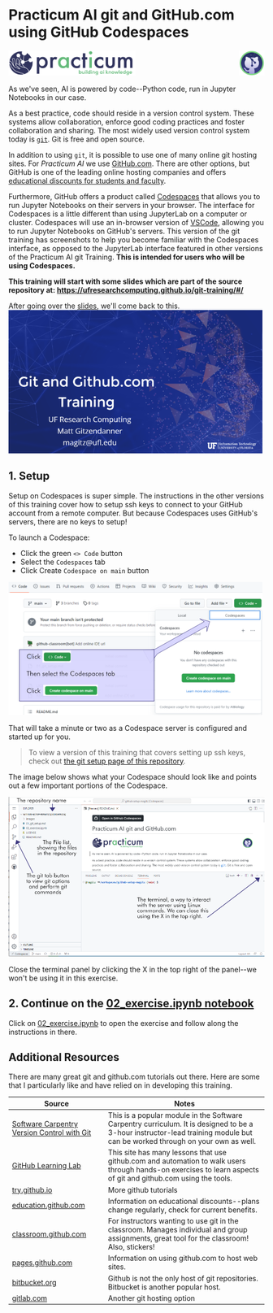 # Practicum AI git and GitHub.com using GitHub Codespaces

[![Practicum AI Logo image](https://github.com/PracticumAI/practicumai.github.io/blob/main/images/logo/PracticumAI_logo_250x50.png?raw=true)](https://practicumai.org/)<img src='https://github.com/PracticumAI/practicumai.github.io/blob/main/images/icons/practicumai_git.png?raw=true' align='right' width=50>

As we've seen, AI is powered by code--Python code, run in Jupyter Notebooks in our case.

As a best practice, code should reside in a version control system. These systems allow collaboration, enforce good coding practices and foster collaboration and sharing. The most widely used version control system today is [`git`](http://git-scm.com/). Git is free and open source.

In addition to using `git`, it is possible to use one of many online git hosting sites. For *Practicum AI* we use [GitHub.com](https://github.com/). There are other options, but GitHub is one of the leading online hosting companies and offers [educational discounts for students and faculty](https://education.github.com/).

Furthermore, GitHub offers a product called [Codespaces](https://github.com/features/codespaces) that allows you to run Jupyter Notebooks on their servers in your browser. The interface for Codespaces is a little different than using JupyterLab on a computer or cluster. Codespaces will use an in-browser version of [VSCode](https://code.visualstudio.com/), allowing you to run Jupyter Notebooks on GitHub's servers. This version of the git training has screenshots to help you become familiar with the Codespaces interface, as opposed to the JupyterLab interface featured in other versions of the Practicum AI git Training. **This is intended for users who will be using Codespaces.**

**This training will start with some slides which are part of the source repository at: <https://ufresearchcomputing.github.io/git-training/#/>**

After going over the [slides](https://ufresearchcomputing.github.io/git-training/#/), we'll come back to this.
[![Screenshot of the title slide of the presentation on Git and Github.com](images/slides_screenshot.png)](https://ufresearchcomputing.github.io/git-training/#/)

## 1. Setup

Setup on Codespaces is super simple. The instructions in the other versions of this training cover how to setup ssh keys to connect to your GitHub account from a remote computer. But because Codespaces uses GitHub's servers, there are no keys to setup!

To launch a Codespace:

- Click the green `<> Code` button
- Select the `Codespaces` tab
- Click Create `Codespace on main` button

![Screenshot of launching a codespace using the instructions above](images/Codespaces_launch.png)

That will take a minute or two as a Codespace server is configured and started up for you.

> To view a version of this training that covers setting up ssh keys, check out [the git setup page of this repository](https://github.com/PracticumAI/git-training-jupyter-template/01_git_setup.md).

The image below shows what your Codespace should look like and points out a few important portions of the Codespace.

![Screenshot of Codespaces page, highlighting several features: The Terminal panel, which can be closed using the X in the top right of the panel, the File list, showing the files in the repository, and the git tab, to open the git panel for performing git commands.](images/Codespaces_overview.png)

Close the terminal panel by clicking the X in the top right of the panel--we won't be using it in this exercise.

## 2. Continue on the [02_exercise.ipynb notebook](02_exercise.ipynb)

Click on [02_exercise.ipynb](02_exercise.ipynb) to open the exercise and follow along the instructions in there.

## Additional Resources

There are many great git and github.com tutorials out there. Here are some that I particularly like and have relied on in developing this training.

Source | Notes
-------|------
[Software Carpentry Version Control with Git](http://swcarpentry.github.io/git-novice/) | This is a popular module in the Software Carpentry curriculum. It is designed to be a 3-hour instructor-lead training module but can be worked through on your own as well.
[GitHub Learning Lab](https://lab.github.com/) | This site has many lessons that use github.com and automation to walk users through hands-on exercises to learn aspects of git and github.com using the tools.
[try.github.io](https://try.github.io/) | More github tutorials
[education.github.com](https://education.github.com/)| Information on educational discounts--plans change regularly, check for current benefits.
[classroom.github.com](https://classroom.github.com/)| For instructors wanting to use git in the classroom. Manages individual and group assignments, great tool for the classroom! Also, stickers!
[pages.github.com](https://pages.github.com/)| Information on using github.com to host web sites.
[bitbucket.org](https://bitbucket.org/product)| Github is not the only host of git repositories. Bitbucket is another popular host.
[gitlab.com](https://about.gitlab.com/)| Another git hosting option
